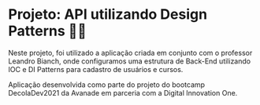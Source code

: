 # Projeto: API utilizando Design Patterns :man_technologist:

Neste projeto, foi utilizado a aplicação criada em conjunto com o professor Leandro Bianch, onde configuramos uma estrutura de Back-End utilizando IOC e DI Patterns para cadastro de usuários e cursos.

Aplicação desenvolvida como parte do projeto do bootcamp DecolaDev2021 da Avanade em parceria com a Digital Innovation One.

